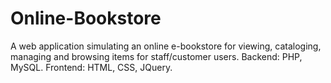 # Online-Bookstore
A web application simulating an online e-bookstore for viewing, cataloging, managing and browsing items for staff/customer users. Backend: PHP, MySQL. Frontend: HTML, CSS, JQuery. 
